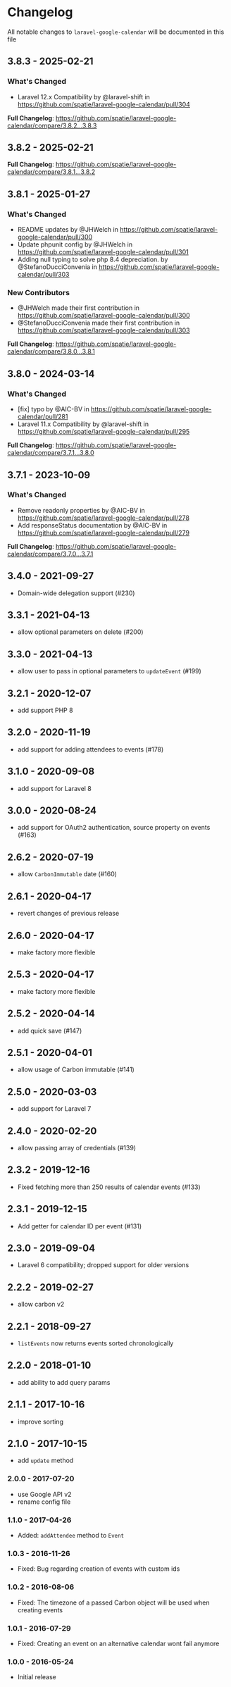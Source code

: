 # Changelog

All notable changes to `laravel-google-calendar` will be documented in this file

## 3.8.3 - 2025-02-21

### What's Changed

* Laravel 12.x Compatibility by @laravel-shift in https://github.com/spatie/laravel-google-calendar/pull/304

**Full Changelog**: https://github.com/spatie/laravel-google-calendar/compare/3.8.2...3.8.3

## 3.8.2 - 2025-02-21

**Full Changelog**: https://github.com/spatie/laravel-google-calendar/compare/3.8.1...3.8.2

## 3.8.1 - 2025-01-27

### What's Changed

* README updates by @JHWelch in https://github.com/spatie/laravel-google-calendar/pull/300
* Update phpunit config by @JHWelch in https://github.com/spatie/laravel-google-calendar/pull/301
* Adding null typing to solve php 8.4 depreciation. by @StefanoDucciConvenia in https://github.com/spatie/laravel-google-calendar/pull/303

### New Contributors

* @JHWelch made their first contribution in https://github.com/spatie/laravel-google-calendar/pull/300
* @StefanoDucciConvenia made their first contribution in https://github.com/spatie/laravel-google-calendar/pull/303

**Full Changelog**: https://github.com/spatie/laravel-google-calendar/compare/3.8.0...3.8.1

## 3.8.0 - 2024-03-14

### What's Changed

* [fix] typo by @AIC-BV in https://github.com/spatie/laravel-google-calendar/pull/281
* Laravel 11.x Compatibility by @laravel-shift in https://github.com/spatie/laravel-google-calendar/pull/295

**Full Changelog**: https://github.com/spatie/laravel-google-calendar/compare/3.7.1...3.8.0

## 3.7.1 - 2023-10-09

### What's Changed

- Remove readonly properties by @AIC-BV in https://github.com/spatie/laravel-google-calendar/pull/278
- Add responseStatus documentation by @AIC-BV in https://github.com/spatie/laravel-google-calendar/pull/279

**Full Changelog**: https://github.com/spatie/laravel-google-calendar/compare/3.7.0...3.7.1

## 3.4.0 - 2021-09-27

- Domain-wide delegation support (#230)

## 3.3.1 - 2021-04-13

- allow optional parameters on delete (#200)

## 3.3.0 - 2021-04-13

- allow user to pass in optional parameters to `updateEvent` (#199)

## 3.2.1 - 2020-12-07

- add support PHP 8

## 3.2.0 - 2020-11-19

- add support for adding attendees to events (#178)

## 3.1.0 - 2020-09-08

- add support for Laravel 8

## 3.0.0 - 2020-08-24

- add support for OAuth2 authentication, source property on events (#163)

## 2.6.2 - 2020-07-19

- allow `CarbonImmutable` date (#160)

## 2.6.1 - 2020-04-17

- revert changes of previous release

## 2.6.0 - 2020-04-17

- make factory more flexible

## 2.5.3 - 2020-04-17

- make factory more flexible

## 2.5.2 - 2020-04-14

- add quick save (#147)

## 2.5.1 - 2020-04-01

- allow usage of Carbon immutable (#141)

## 2.5.0 - 2020-03-03

- add support for Laravel 7

## 2.4.0 - 2020-02-20

- allow passing array of credentials (#139)

## 2.3.2 - 2019-12-16

- Fixed fetching more than 250 results of calendar events (#133)

## 2.3.1 - 2019-12-15

- Add getter for calendar ID per event (#131)

## 2.3.0 - 2019-09-04

- Laravel 6 compatibility; dropped support for older versions

## 2.2.2 - 2019-02-27

- allow carbon v2

## 2.2.1 - 2018-09-27

- `listEvents` now returns events sorted chronologically

## 2.2.0 - 2018-01-10

- add ability to add query params

## 2.1.1 - 2017-10-16

- improve sorting

## 2.1.0 - 2017-10-15

- add `update` method

### 2.0.0 - 2017-07-20

- use Google API v2
- rename config file

### 1.1.0 - 2017-04-26

- Added: `addAttendee` method to `Event`

### 1.0.3 - 2016-11-26

- Fixed: Bug regarding creation of events with custom ids

### 1.0.2 - 2016-08-06

- Fixed: The timezone of a passed Carbon object will be used when creating events

### 1.0.1 - 2016-07-29

- Fixed: Creating an event on an alternative calendar wont fail anymore

### 1.0.0 - 2016-05-24

- Initial release
